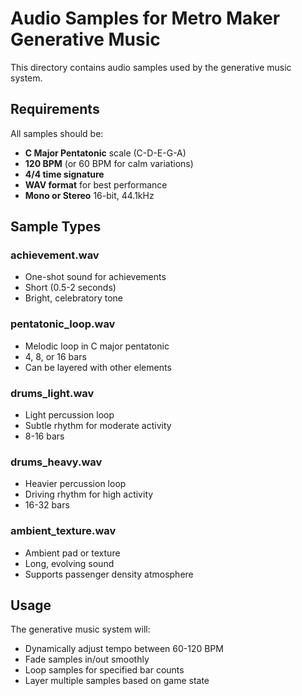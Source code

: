 # Audio Samples for Metro Maker Generative Music

This directory contains audio samples used by the generative music system.

## Requirements

All samples should be:

- **C Major Pentatonic** scale (C-D-E-G-A)
- **120 BPM** (or 60 BPM for calm variations)
- **4/4 time signature**
- **WAV format** for best performance
- **Mono or Stereo** 16-bit, 44.1kHz

## Sample Types

### achievement.wav

- One-shot sound for achievements
- Short (0.5-2 seconds)
- Bright, celebratory tone

### pentatonic_loop.wav

- Melodic loop in C major pentatonic
- 4, 8, or 16 bars
- Can be layered with other elements

### drums_light.wav

- Light percussion loop
- Subtle rhythm for moderate activity
- 8-16 bars

### drums_heavy.wav

- Heavier percussion loop
- Driving rhythm for high activity
- 16-32 bars

### ambient_texture.wav

- Ambient pad or texture
- Long, evolving sound
- Supports passenger density atmosphere

## Usage

The generative music system will:

- Dynamically adjust tempo between 60-120 BPM
- Fade samples in/out smoothly
- Loop samples for specified bar counts
- Layer multiple samples based on game state
